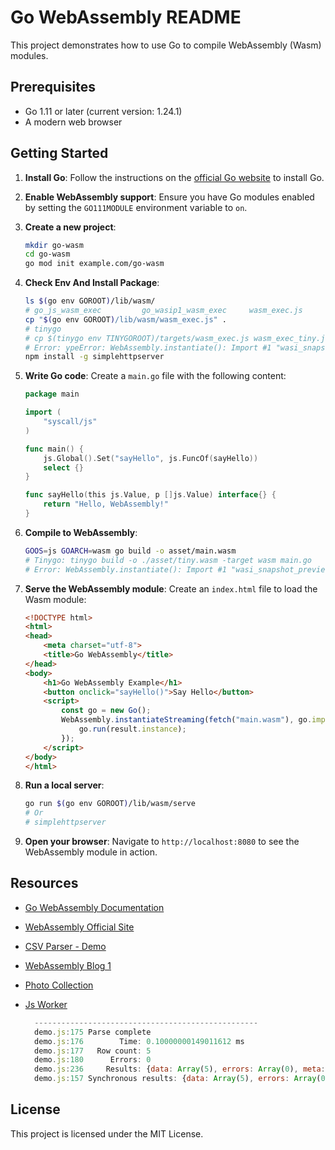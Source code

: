 # Go WebAssembly README

This project demonstrates how to use Go to compile WebAssembly (Wasm) modules.

## Prerequisites

- Go 1.11 or later (current version: 1.24.1)
- A modern web browser

## Getting Started

1. **Install Go**: Follow the instructions on the [official Go website](https://golang.org/doc/install) to install Go.

2. **Enable WebAssembly support**: Ensure you have Go modules enabled by setting the `GO111MODULE` environment variable to `on`.

3. **Create a new project**:

    ```sh
    mkdir go-wasm
    cd go-wasm
    go mod init example.com/go-wasm
    ```

4. **Check Env And Install Package**:

    ```sh
    ls $(go env GOROOT)/lib/wasm/
    # go_js_wasm_exec         go_wasip1_wasm_exec     wasm_exec.js            wasm_exec_node.js
    cp "$(go env GOROOT)/lib/wasm/wasm_exec.js" .
    # tinygo
    # cp $(tinygo env TINYGOROOT)/targets/wasm_exec.js wasm_exec_tiny.js
    # Error: ypeError: WebAssembly.instantiate(): Import #1 "wasi_snapshot_preview1": module is not an object or function
    npm install -g simplehttpserver
    ```

5. **Write Go code**: Create a `main.go` file with the following content:

    ```go
    package main

    import (
        "syscall/js"
    )

    func main() {
        js.Global().Set("sayHello", js.FuncOf(sayHello))
        select {}
    }

    func sayHello(this js.Value, p []js.Value) interface{} {
        return "Hello, WebAssembly!"
    }
    ```

6. **Compile to WebAssembly**:

    ```sh
    GOOS=js GOARCH=wasm go build -o asset/main.wasm
    # Tinygo: tinygo build -o ./asset/tiny.wasm -target wasm main.go 
    # Error: WebAssembly.instantiate(): Import #1 "wasi_snapshot_preview1":
    ```

7. **Serve the WebAssembly module**: Create an `index.html` file to load the Wasm module:

    ```html
    <!DOCTYPE html>
    <html>
    <head>
        <meta charset="utf-8">
        <title>Go WebAssembly</title>
    </head>
    <body>
        <h1>Go WebAssembly Example</h1>
        <button onclick="sayHello()">Say Hello</button>
        <script>
            const go = new Go();
            WebAssembly.instantiateStreaming(fetch("main.wasm"), go.importObject).then((result) => {
                go.run(result.instance);
            });
        </script>
    </body>
    </html>
    ```

8. **Run a local server**:

    ```sh
    go run $(go env GOROOT)/lib/wasm/serve
    # Or 
    # simplehttpserver
    ```

9. **Open your browser**: Navigate to `http://localhost:8080` to see the WebAssembly module in action.

## Resources

- [Go WebAssembly Documentation](https://golang.org/doc/go1.11#wasm)
- [WebAssembly Official Site](https://webassembly.org/)
- [CSV Parser - Demo](https://www.papaparse.com/demo)
- [WebAssembly Blog 1](https://medium.com/starbugs/run-golang-on-browser-using-wasm-c0db53d89775)
- [Photo Collection](https://unsplash.com/s/photos/outdoor)
- [Js Worker](https://blog.boot.dev/golang/running-go-in-the-browser-wasm-web-workers/)

  ```js
    --------------------------------------------------
    demo.js:175 Parse complete
    demo.js:176        Time: 0.10000000149011612 ms
    demo.js:177   Row count: 5
    demo.js:180      Errors: 0
    demo.js:236     Results: {data: Array(5), errors: Array(0), meta: {…}}
    demo.js:157 Synchronous results: {data: Array(5), errors: Array(0), meta: {…}}
  ```

## License

This project is licensed under the MIT License.
